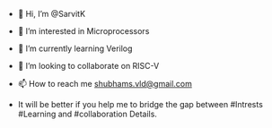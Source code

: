 - 👋 Hi, I’m @SarvitK
- 👀 I’m interested in Microprocessors
- 🌱 I’m currently learning Verilog
- 💞️ I’m looking to collaborate on RISC-V
- 📫 How to reach me shubhams.vld@gmail.com

-    It will be better if you help me to bridge the gap between #Intrests #Learning and #collaboration Details.

<!---
SarvitK/SarvitK is a ✨ special ✨ repository because its `README.md` (this file) appears on your GitHub profile.
You can click the Preview link to take a look at your changes.
--->
